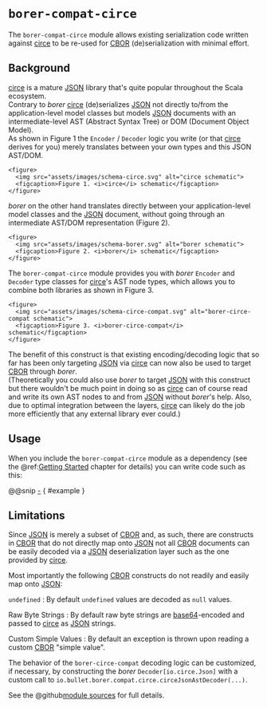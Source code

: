 `borer-compat-circe`
====================

The `borer-compat-circe` module allows existing serialization code written against [circe] to be re-used for [CBOR][CBOR]
(de)serialization with minimal effort. 


Background
----------

[circe] is a mature [JSON] library that's quite popular throughout the Scala ecosystem.<br>
Contrary to _borer_ [circe][circe] (de)serializes [JSON] not directly to/from the application-level model classes but
models [JSON] documents with an intermediate-level AST (Abstract Syntax Tree) or DOM (Document Object Model).<br>
As shown in Figure 1 the `Encoder` / `Decoder` logic you write (or that [circe] derives for you) merely translates
between your own types and this JSON AST/DOM.

```raw
<figure>
  <img src="assets/images/schema-circe.svg" alt="circe schematic">
  <figcaption>Figure 1. <i>circe</i> schematic</figcaption>
</figure>
```

_borer_ on the other hand translates directly between your application-level model classes and the [JSON] document,
without going through an intermediate AST/DOM representation (Figure 2).

```raw
<figure>
  <img src="assets/images/schema-borer.svg" alt="borer schematic">
  <figcaption>Figure 2. <i>borer</i> schematic</figcaption>
</figure>
```

The `borer-compat-circe` module provides you with _borer_ `Encoder` and `Decoder` type classes for [circe]'s AST node
types, which allows you to combine both libraries as shown in Figure 3. 

```raw
<figure>
  <img src="assets/images/schema-circe-compat.svg" alt="borer-circe-compat schematic">
  <figcaption>Figure 3. <i>borer-circe-compat</i> schematic</figcaption>
</figure>
```

The benefit of this construct is that existing encoding/decoding logic that so far has been only targeting [JSON]
via [circe] can now also be used to target [CBOR] through _borer_.<br>
(Theoretically you could also use _borer_ to target [JSON] with this construct but there wouldn't be much point in doing
so as [circe] can of course read and write its own AST nodes to and from [JSON] without _borer_'s help. Also, due to
optimal integration between the layers, [circe] can likely do the job more efficiently that any external library ever
could.)


Usage
-----

When you include the `borer-compat-circe` module as a dependency (see the @ref:[Getting Started](getting-started.md)
chapter for details) you can write code such as this:

@@snip [-]($test$/CirceCompatSpec.scala) { #example }


Limitations
-----------

Since [JSON] is merely a subset of [CBOR] and, as such, there are constructs in [CBOR] that do not directly map onto
[JSON] not all [CBOR] documents can be easily decoded via a [JSON] deserialization layer such as the one provided
by [circe]. 

Most importantly the following [CBOR] constructs do not readily and easily map onto [JSON]:

`undefined`
: By default `undefined` values are decoded as `null` values.

Raw Byte Strings
: By default raw byte strings are [base64]-encoded and passed to [circe] as [JSON] strings. 

Custom Simple Values
: By default an exception is thrown upon reading a custom [CBOR] "simple value". 

The behavior of the `borer-circe-compat` decoding logic can be customized, if necessary, by constructing the _borer_
`Decoder[io.circe.Json]` with a custom call to `io.bullet.borer.compat.circe.circeJsonAstDecoder(...)`.

See the @github[module sources](/circe/src/main/scala/io/bullet/borer/compat/circe.scala#L90) for full details.

  [circe]: https://circe.github.io/circe/
  [CBOR]: http://cbor.io/
  [JSON]: http://json.org/
  [base64]: https://tools.ietf.org/html/rfc4648#section-4